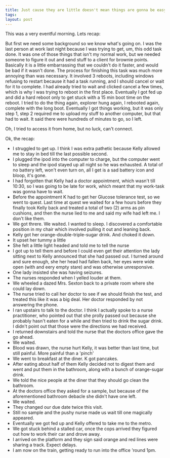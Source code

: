 ```yaml
---
title: Just cause they are little doesn't mean things are gonna be easy.
tags:
layout: post
---
```

This was a very eventful morning. Lets recap:

But first we need some background so we know what's going on. I was the last person at work last night because I was trying to get, um, this odd task done. It was one of those things that isn't my normal work, but we needed someone to figure it out and send stuff to a client for brownie points. Basically it is a little embarrassing that we couldn't do it faster, and would be bad if it wasn't done. The process for finishing this task was much more annoying than was necessary. It involved 3 reboots, including windows refusing to restart because it had a task running, and I should cancel or wait for it to complete. I had already tried to wait and clicked cancel a few times, which is why I was trying to reboot in the first place. Eventually I got fed up and did a hard reboot only to get stuck with a 15 min boot time on the reboot. I tried to do the thing again, explorer hung again, I rebooted again, complete with the long boot. Eventually I got things working, but it was only step 1, step 2 required me to upload my stuff to another computer, but that had to wait. It said there were hundreds of minutes to go, so I left.

Oh, I tried to access it from home, but no luck, can't connect.

Ok, the recap:

 * I struggled to get up. I think I was extra pathetic because Kelly allowed me to stay in bed till the last possible second.
 * I plugged the ipod into the computer to charge, but the computer went to sleep and the ipod stayed up all night so he was exhausted. A total of no battery left, won't even turn on, all I get is a sad battery icon and bloop, it's gone.
 * I had forgotten that Kelly had a doctor appointment, which wasn't till 10:30, so I was going to be late for work, which meant that my work-task was gonna have to wait.
 * Before the appointment K had to get her Glucose tolerance test, so we went to quest. Last time at quest we waited for a few hours before they finally took Kelly back and treated a total of two (2) arms as pin cushions, and then the nurse lied to me and said my wife had left me. I don't like them.
 * We got threre. We waited. I wanted to sleep. I discovered a comfortable position in my chair which involved pulling it out and leaning back.
 * Kelly got her orange-double-triple-sugar drink. And choked it down.
 * It upset her tummy a little
 * She felt a little light headed and told me to tell the nurse
 * I got up to tell them and before I could even get their attention the lady sitting next to Kelly announced that she had passed out. I turned around and sure enough, she her head had fallen back, her eyes were wide open (with and eery empty stare) and was otherwise unresponsive.
 * One lady insisted she was having seizures.
 * The nurses responded when I yelled louder at them.
 * We wheeled a dazed Mrs. Sexton back to a private room where she could lay down.
 * The nurse tried to call her doctor to see if we should finish the test, and treated this like it was a big deal. Her doctor responded by not answering the phone.
 * I ran upstairs to talk to the doctor. I think I actually spoke to a nurse practitioner, who pointed out that she prolly passed out because she probably hasn't eaten for a while and then tried to drink the sugar drink. I didn't point out that those were the directions we had received.
 * I returned downstairs and told the nurse that the doctors office gave the go ahead.
 * We waited.
 * Blood was drawn, the nurse hurt Kelly, it was better than last time, but still painful. More painful than a 'pinch'
 * We went to breakfast at the diner. K got pancakes.
 * After eating about half of them Kelly decided not to digest them and went and put them in the bathroom, along with a bunch of orange-sugar drink.
 * We told the nice people at the diner that they should go clean the bathroom.
 * At the doctors office they asked for a sample, but because of the aforementioned bathroom debacle she didn't have one left.
 * We waited.
 * They changed our due date twice this visit.
 * Still no sample and the pushy nurse made us wait till one magically appeared.
 * Eventually we got fed up and Kelly offered to take me to the metro.
 * We got stuck behind a stalled car, once the cops arrived they figured out how to work their car and drove away.
 * I arrived on the platform and they sign said orange and red lines were sharing a track. Expect delays.
 * I am now on the train, getting ready to run into the office 'round 1pm.
